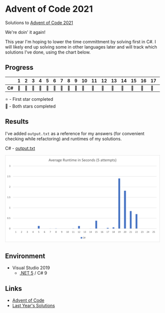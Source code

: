 # Advent of Code 2021
Solutions to [Advent of Code 2021](https://adventofcode.com/2021)

We're doin' it again!

This year I'm hoping to lower the time committment by solving first in C#. I will likely end up solving some in other
languages later and will track which solutions I've done, using the chart below.

## Progress

|      |1|2|3|4|5|6|7|8|9|10|11|12|13|14|15|16|17|18|19|20|21|22|23|24|25|
|------|-|-|-|-|-|-|-|-|-|--|--|--|--|--|--|--|--|--|--|--|--|--|--|--|--|
|**C#**|🌟|🌟|🌟|🌟|🌟|🌟|🌟|🌟|🌟|🌟|🌟|🌟|🌟|🌟|🌟|🌟|🌟|🌟|🌟|🌟|🌟|🌟|☆|☆|☆|

⭐ - First star completed\
🌟 - Both stars completed

## Results
I've added `output.txt` as a reference for my answers (for convenient checking while refactoring) and runtimes of my solutions.

C# - [output.txt](csharp/output.txt)

![Average runtimes](RuntimesChart.png)

## Environment
* Visual Studio 2019
  * [.NET 5](https://dotnet.microsoft.com/download/dotnet/5.0) / C# 9

## Links
* [Advent of Code](https://adventofcode.com)
* [Last Year's Solutions](https://github.com/efrees/adventofcode2020)